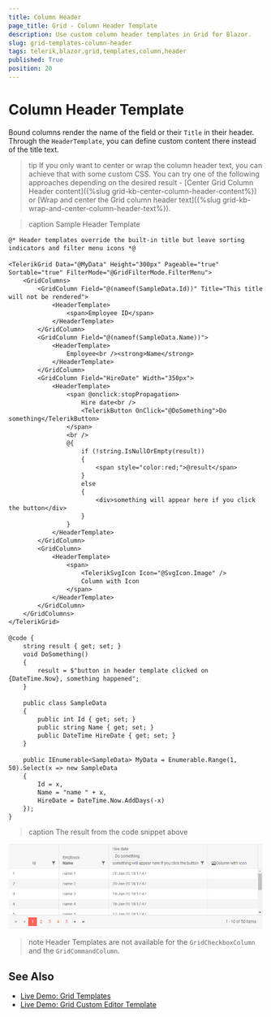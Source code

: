 ```yaml
---
title: Column Header
page_title: Grid - Column Header Template
description: Use custom column header templates in Grid for Blazor.
slug: grid-templates-column-header
tags: telerik,blazor,grid,templates,column,header
published: True
position: 20
---
```


# Column Header Template

Bound columns render the name of the field or their `Title` in their header. Through the `HeaderTemplate`, you can define custom content there instead of the title text.

>tip If you only want to center or wrap the column header text, you can achieve that with some custom CSS. You can try one of the following approaches depending on the desired result - [Center Grid Column Header content]({%slug grid-kb-center-column-header-content%}) or [Wrap and center the Grid column header text]({%slug grid-kb-wrap-and-center-column-header-text%}).

>caption Sample Header Template

````CSHTML
@* Header templates override the built-in title but leave sorting indicators and filter menu icons *@

<TelerikGrid Data="@MyData" Height="300px" Pageable="true" Sortable="true" FilterMode="@GridFilterMode.FilterMenu">
    <GridColumns>
        <GridColumn Field="@(nameof(SampleData.Id))" Title="This title will not be rendered">
            <HeaderTemplate>
                <span>Employee ID</span>
            </HeaderTemplate>
        </GridColumn>
        <GridColumn Field="@(nameof(SampleData.Name))">
            <HeaderTemplate>
                Employee<br /><strong>Name</strong>
            </HeaderTemplate>
        </GridColumn>
        <GridColumn Field="HireDate" Width="350px">
            <HeaderTemplate>
                <span @onclick:stopPropagation>
                    Hire date<br />
                    <TelerikButton OnClick="@DoSomething">Do something</TelerikButton>
                </span>
                <br />
                @{
                    if (!string.IsNullOrEmpty(result))
                    {
                        <span style="color:red;">@result</span>
                    }
                    else
                    {
                        <div>something will appear here if you click the button</div>
                    }
                }
            </HeaderTemplate>
        </GridColumn>
        <GridColumn>
            <HeaderTemplate>
                <span>
                    <TelerikSvgIcon Icon="@SvgIcon.Image" />
                    Column with Icon
                </span>
            </HeaderTemplate>
        </GridColumn>
    </GridColumns>
</TelerikGrid>

@code {
    string result { get; set; }
    void DoSomething()
    {
        result = $"button in header template clicked on {DateTime.Now}, something happened";
    }

    public class SampleData
    {
        public int Id { get; set; }
        public string Name { get; set; }
        public DateTime HireDate { get; set; }
    }

    public IEnumerable<SampleData> MyData = Enumerable.Range(1, 50).Select(x => new SampleData
    {
        Id = x,
        Name = "name " + x,
        HireDate = DateTime.Now.AddDays(-x)
    });
}
````

>caption The result from the code snippet above

![Blazor Grid Header Template](images/header-template.png)

>note Header Templates are not available for the `GridCheckboxColumn` and the `GridCommandColumn`.

## See Also

 * [Live Demo: Grid Templates](https://demos.telerik.com/blazor-ui/grid/templates)
 * [Live Demo: Grid Custom Editor Template](https://demos.telerik.com/blazor-ui/grid/custom-editor)
